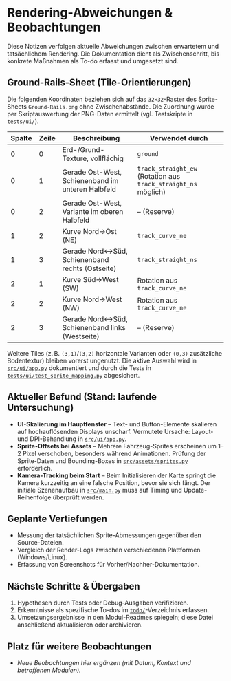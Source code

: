 # Rendering-Abweichungen & Beobachtungen

Diese Notizen verfolgen aktuelle Abweichungen zwischen erwartetem und tatsächlichem Rendering. Die Dokumentation dient als Zwischenschritt, bis konkrete Maßnahmen als To-do erfasst und umgesetzt sind.

## Ground-Rails-Sheet (Tile-Orientierungen)

Die folgenden Koordinaten beziehen sich auf das `32×32`-Raster des Sprite-Sheets `Ground-Rails.png` ohne Zwischenabstände. Die Zuordnung wurde per Skriptauswertung der PNG-Daten ermittelt (vgl. Testskripte in `tests/ui/`).

| Spalte | Zeile | Beschreibung | Verwendet durch |
| ------ | ----- | ------------ | --------------- |
| 0 | 0 | Erd-/Grund-Texture, vollflächig | `ground` |
| 0 | 1 | Gerade Ost-West, Schienenband im unteren Halbfeld | `track_straight_ew` (Rotation aus `track_straight_ns` möglich) |
| 0 | 2 | Gerade Ost-West, Variante im oberen Halbfeld | – (Reserve) |
| 1 | 2 | Kurve Nord→Ost (NE) | `track_curve_ne` |
| 1 | 3 | Gerade Nord↔Süd, Schienenband rechts (Ostseite) | `track_straight_ns` |
| 2 | 1 | Kurve Süd→West (SW) | Rotation aus `track_curve_ne` |
| 2 | 2 | Kurve Nord→West (NW) | Rotation aus `track_curve_ne` |
| 2 | 3 | Gerade Nord↔Süd, Schienenband links (Westseite) | – (Reserve) |

Weitere Tiles (z. B. `(3,1)`/`(3,2)` horizontale Varianten oder `(0,3)` zusätzliche Bodentextur) bleiben vorerst ungenutzt. Die aktive Auswahl wird in [`src/ui/app.py`](../src/ui/app.py) dokumentiert und durch die Tests in [`tests/ui/test_sprite_mapping.py`](../tests/ui/test_sprite_mapping.py) abgesichert.

## Aktueller Befund (Stand: laufende Untersuchung)
- **UI-Skalierung im Hauptfenster** – Text- und Button-Elemente skalieren auf hochauflösenden Displays unscharf. Vermutete Ursache: Layout- und DPI-Behandlung in [`src/ui/app.py`](../src/ui/app.py).
- **Sprite-Offsets bei Assets** – Mehrere Fahrzeug-Sprites erscheinen um 1–2 Pixel verschoben, besonders während Animationen. Prüfung der Sprite-Daten und Bounding-Boxes in [`src/assets/sprites.py`](../src/assets/sprites.py) erforderlich.
- **Kamera-Tracking beim Start** – Beim Initialisieren der Karte springt die Kamera kurzzeitig an eine falsche Position, bevor sie sich fängt. Der initiale Szenenaufbau in [`src/main.py`](../src/main.py) muss auf Timing und Update-Reihenfolge überprüft werden.

## Geplante Vertiefungen
- Messung der tatsächlichen Sprite-Abmessungen gegenüber den Source-Dateien.
- Vergleich der Render-Logs zwischen verschiedenen Plattformen (Windows/Linux).
- Erfassung von Screenshots für Vorher/Nachher-Dokumentation.

## Nächste Schritte & Übergaben
1. Hypothesen durch Tests oder Debug-Ausgaben verifizieren.
2. Erkenntnisse als spezifische To-dos im [`todo/`](../todo/README.md)-Verzeichnis erfassen.
3. Umsetzungsergebnisse in den Modul-Readmes spiegeln; diese Datei anschließend aktualisieren oder archivieren.

## Platz für weitere Beobachtungen
- _Neue Beobachtungen hier ergänzen (mit Datum, Kontext und betroffenen Modulen)._ 


